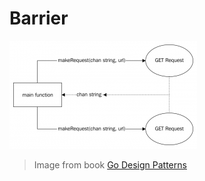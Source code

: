 # Barrier

![barrier](./docs/barrier.png)
> Image from book [Go Design Patterns](https://www.packtpub.com/application-development/go-design-patterns)
